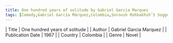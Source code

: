 ```yaml
---
title: One hundred years of solitude by Gabriel Garcia Marquez
tags: [Comedy,Gabriel García Márquez,Colombia,Soroush Rohbakhsh’S Suggestion,Magical Realism,Book Club]
---     
```

| Title | One hundred years of solitude  |
| Author |  Gabriel Garcia Marquez  |
| Publication Date | 1967   |
| Country | Colombia |
| Genre | Novel  |
        